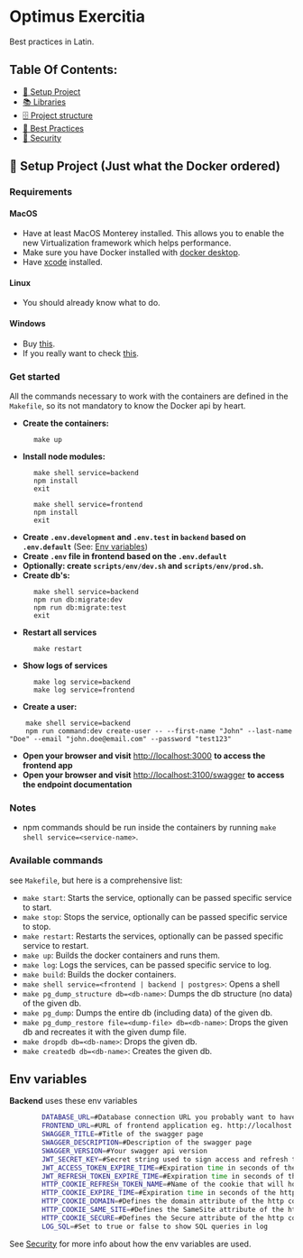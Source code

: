 # Optimus Exercitia

Best practices in Latin.

## Table Of Contents:

- [👷 Setup Project](#setup-project-just-what-the-docker-ordered)
- [📚 Libraries](docs/libraries.md)
- [🗄️ Project structure](docs/project-structure.md)
- [🙌 Best Practices](docs/best-practices.md)
- [👮 Security](docs/security.md)

## 👷 Setup Project (Just what the Docker ordered)

### Requirements

#### MacOS

- Have at least MacOS Monterey installed. This allows you to enable the new Virtualization framework which helps performance.
- Make sure you have Docker installed with [docker desktop](https://www.docker.com/products/docker-desktop/).
- Have [xcode](https://developer.apple.com/xcode/resources/) installed.

#### Linux

- You should already know what to do.

#### Windows

- Buy [this](https://www.apple.com/macbook-pro/).
- If you really want to check [this](https://docs.microsoft.com/en-us/windows/wsl/install).

### Get started

All the commands necessary to work with the containers are defined in the `Makefile`, so its not mandatory to know the Docker api by heart.

- **Create the containers:**

```shell
      make up
```

- **Install node modules:**

```shell
      make shell service=backend
      npm install
      exit

      make shell service=frontend
      npm install
      exit
```

- **Create `.env.development` and `.env.test` in `backend` based on `.env.default`** (See: [Env variables](#env-variables))
- **Create `.env` file in frontend based on the `.env.default`**
- **Optionally: create `scripts/env/dev.sh` and `scripts/env/prod.sh`.**
- **Create db's:**

```shell
      make shell service=backend
      npm run db:migrate:dev
      npm run db:migrate:test
      exit
```

- **Restart all services**

```shell
      make restart
```

- **Show logs of services**

```shell
      make log service=backend
      make log service=frontend
```

- **Create a user:**

```ssh
    make shell service=backend
    npm run command:dev create-user -- --first-name "John" --last-name "Doe" --email "john.doe@email.com" --password "test123"
```

- **Open your browser and visit** [http://localhost:3000](http://localhost:3000) **to access the frontend app**
- **Open your browser and visit** [http://localhost:3100/swagger](http://localhost:3100/swagger) **to access the endpoint documentation**

### Notes

- npm commands should be run inside the containers by running `make shell service=<service-name>`.

### Available commands

see `Makefile`, but here is a comprehensive list:

- `make start`: Starts the service, optionally can be passed specific service to start.
- `make stop`: Stops the service, optionally can be passed specific service to stop.
- `make restart`: Restarts the services, optionally can be passed specific service to restart.
- `make up`: Builds the docker containers and runs them.
- `make log`: Logs the services, can be passed specific service to log.
- `make build`: Builds the docker containers.
- `make shell service=<frontend | backend | postgres>`: Opens a shell
- `make pg_dump_structure db=<db-name>`: Dumps the db structure (no data) of the given db.
- `make pg_dump`: Dumps the entire db (including data) of the given db.
- `make pg_dump_restore file=<dump-file> db=<db-name>`: Drops the given db and recreates it with the given dump file.
- `make dropdb db=<db-name>`: Drops the given db.
- `make createdb db=<db-name>`: Creates the given db.

## Env variables

**Backend** uses these env variables

```sh
        DATABASE_URL=#Database connection URL you probably want to have an other database url in `.env.test` more info -> https://www.prisma.io/docs/guides/development-environment/environment-variables#example-set-the-database_url-environment-variable-in-an-env-file
        FRONTEND_URL=#URL of frontend application eg. http://localhost:3000
        SWAGGER_TITLE=#Title of the swagger page
        SWAGGER_DESCRIPTION=#Description of the swagger page
        SWAGGER_VERSION=#Your swagger api version
        JWT_SECRET_KEY=#Secret string used to sign access and refresh token. Can be a random fixed uuid for deployed environments. For local development a readable string - like "secret" - should suffice.
        JWT_ACCESS_TOKEN_EXPIRE_TIME=#Expiration time in seconds of the access token. For example,  300s is 5 min.
        JWT_REFRESH_TOKEN_EXPIRE_TIME=#Expiration time in seconds of the refresh token. For example, 604800 is 7 days.
        HTTP_COOKIE_REFRESH_TOKEN_NAME=#Name of the cookie that will hold the refresh token
        HTTP_COOKIE_EXPIRE_TIME=#Expiration time in seconds of the http cookies. Most of the time this should be the same as the JWT_REFRESH_TOKEN_EXPIRATION_TIME.
        HTTP_COOKIE_DOMAIN=#Defines the domain attribute of the http cookies. More info -> https://developer.mozilla.org/en-US/docs/Web/HTTP/Cookies#define_where_cookies_are_sent
        HTTP_COOKIE_SAME_SITE=#Defines the SameSite attribute of the http cookies. More info -> https://developer.mozilla.org/en-US/docs/Web/HTTP/Headers/Set-Cookie#samesitesamesite-value
        HTTP_COOKIE_SECURE=#Defines the Secure attribute of the http cookies. Some browsers (Safari) do not allow secure cookies when the domain is localhost. With this env variable set to false we can test locally.
        LOG_SQL=#Set to true or false to show SQL queries in log
```

See [Security](docs/security.md) for more info about how the env variables are used.
